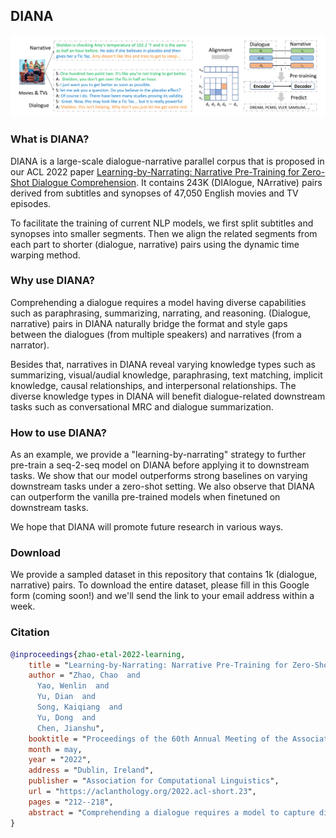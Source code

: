 

## DIANA

![Drag Racing](diana_overview.png)


### What is DIANA?

DIANA is a large-scale dialogue-narrative parallel corpus that is proposed in our ACL 2022 paper [Learning-by-Narrating: Narrative Pre-Training for Zero-Shot Dialogue Comprehension](https://aclanthology.org/2022.acl-short.23.pdf).
It contains 243K (DIAlogue, NArrative) pairs derived from subtitles and synopses of 47,050 English movies and TV episodes.

To facilitate the training of current NLP models, we first split subtitles and synopses into smaller segments. 
Then we align the related segments from each part to shorter (dialogue, narrative) pairs using the dynamic time warping method. 

### Why use DIANA?

Comprehending a dialogue requires a model having diverse capabilities such as paraphrasing, summarizing, narrating, and reasoning. 
(Dialogue, narrative) pairs in DIANA naturally bridge the format and style gaps 
between the dialogues (from multiple speakers) and narratives (from a narrator). 

Besides that, narratives in DIANA reveal varying knowledge types such as summarizing, visual/audial knowledge, 
paraphrasing, text matching, implicit knowledge, causal relationships, and interpersonal relationships. 
The diverse knowledge types in DIANA will benefit dialogue-related downstream tasks such as conversational MRC and dialogue summarization.


### How to use DIANA?

As an example, we provide a "learning-by-narrating" strategy to further pre-train a seq-2-seq model on DIANA before applying it to downstream tasks. 
We show that our model outperforms strong baselines on varying downstream tasks under a zero-shot setting. 
We also observe that DIANA can outperform the vanilla pre-trained models when finetuned on downstream tasks.

We hope that DIANA will promote future research in various ways.


### Download

We provide a sampled dataset in this repository that contains 1k (dialogue, narrative) pairs. 
To download the entire dataset, please fill in this Google form (coming soon!)
and we'll send the link to your email address within a week.


### Citation 

```bibtex
@inproceedings{zhao-etal-2022-learning,
    title = "Learning-by-Narrating: Narrative Pre-Training for Zero-Shot Dialogue Comprehension",
    author = "Zhao, Chao  and
      Yao, Wenlin  and
      Yu, Dian  and
      Song, Kaiqiang  and
      Yu, Dong  and
      Chen, Jianshu",
    booktitle = "Proceedings of the 60th Annual Meeting of the Association for Computational Linguistics (Volume 2: Short Papers)",
    month = may,
    year = "2022",
    address = "Dublin, Ireland",
    publisher = "Association for Computational Linguistics",
    url = "https://aclanthology.org/2022.acl-short.23",
    pages = "212--218",
    abstract = "Comprehending a dialogue requires a model to capture diverse kinds of key information in the utterances, which are either scattered around or implicitly implied in different turns of conversations. Therefore, dialogue comprehension requires diverse capabilities such as paraphrasing, summarizing, and commonsense reasoning. Towards the objective of pre-training a zero-shot dialogue comprehension model, we develop a novel narrative-guided pre-training strategy that learns by narrating the key information from a dialogue input. However, the dialogue-narrative parallel corpus for such a pre-training strategy is currently unavailable. For this reason, we first construct a dialogue-narrative parallel corpus by automatically aligning movie subtitles and their synopses. We then pre-train a BART model on the data and evaluate its performance on four dialogue-based tasks that require comprehension. Experimental results show that our model not only achieves superior zero-shot performance but also exhibits stronger fine-grained dialogue comprehension capabilities. The data and code are available at https://github.com/zhaochaocs/DIANA.",
}
```



